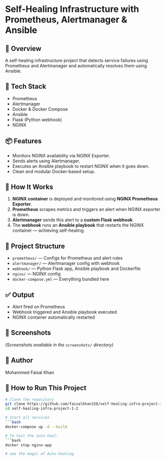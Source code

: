 # Self-Healing Infrastructure with Prometheus, Alertmanager & Ansible

## 🚀 Overview
A self-healing infrastructure project that detects service failures using Prometheus and Alertmanager and automatically resolves them using Ansible.

## 🔧 Tech Stack
- Prometheus
- Alertmanager
- Docker & Docker Compose
- Ansible
- Flask (Python webhook)
- NGINX

## 📦 Features
- Monitors NGINX availability via NGINX Exporter.
- Sends alerts using Alertmanager.
- Executes an Ansible playbook to restart NGINX when it goes down.
- Clean and modular Docker-based setup.

## 🚀 How It Works
1. **NGINX container** is deployed and monitored using **NGINX Prometheus Exporter**.
2. **Prometheus** scrapes metrics and triggers an alert when NGINX exporter is down.
3. **Alertmanager** sends this alert to a **custom Flask webhook**.
4. The **webhook** runs an **Ansible playbook** that restarts the NGINX container — achieving self-healing.

## 📂 Project Structure
- `prometheus/` — Configs for Prometheus and alert rules
- `alertmanager/` — Alertmanager config with webhook
- `webhook/` — Python Flask app, Ansible playbook and Dockerfile
- `nginx/` — NGINX config
- `docker-compose.yml` — Everything bundled here

## ✅ Output
- Alert fired on Prometheus
- Webhook triggered and Ansible playbook executed
- NGINX container automatically restarted

## 📸 Screenshots
*(Screenshots available in the `screenshots/` directory)*

## 🧠 Author
Mohammed Faisal Khan

## 🧪 How to Run This Project
```bash
# Clone the repository
git clone https://github.com/faisalkhan158/self-healing-infra-project-1-2
cd self-healing-infra-project-1-2

# Start all services
```bash
docker-compose up -d --build

# To test the auto-heal:
```bash
docker stop nginx-app

# see the magic of Auto-healing
